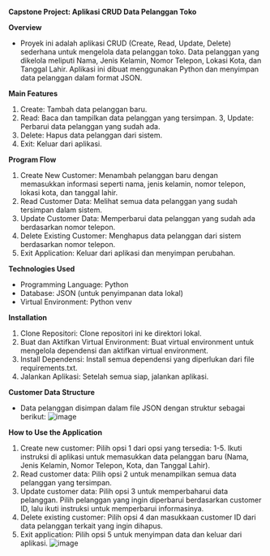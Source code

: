 **Capstone Project: Aplikasi CRUD Data Pelanggan Toko**

**Overview**
- Proyek ini adalah aplikasi CRUD (Create, Read, Update, Delete) sederhana untuk mengelola data pelanggan toko. Data pelanggan yang dikelola meliputi Nama, Jenis Kelamin, Nomor Telepon, Lokasi Kota, dan Tanggal Lahir. Aplikasi ini dibuat menggunakan Python dan menyimpan data pelanggan dalam format JSON.

**Main Features**
1. Create: Tambah data pelanggan baru.
2. Read: Baca dan tampilkan data pelanggan yang tersimpan.
3, Update: Perbarui data pelanggan yang sudah ada.
4. Delete: Hapus data pelanggan dari sistem.
5. Exit: Keluar dari aplikasi.
   
**Program Flow**
1. Create New Customer: Menambah pelanggan baru dengan memasukkan informasi seperti nama, jenis kelamin, nomor telepon, lokasi kota, dan tanggal lahir.
2. Read Customer Data: Melihat semua data pelanggan yang sudah tersimpan dalam sistem.
3. Update Customer Data: Memperbarui data pelanggan yang sudah ada berdasarkan nomor telepon.
4. Delete Existing Customer: Menghapus data pelanggan dari sistem berdasarkan nomor telepon.
5. Exit Application: Keluar dari aplikasi dan menyimpan perubahan.

**Technologies Used**
- Programming Language: Python
- Database: JSON (untuk penyimpanan data lokal)
- Virtual Environment: Python venv
  
**Installation**
1. Clone Repositori: Clone repositori ini ke direktori lokal.
2. Buat dan Aktifkan Virtual Environment: Buat virtual environment untuk mengelola dependensi dan aktifkan virtual environment.
3. Install Dependensi: Install semua dependensi yang diperlukan dari file requirements.txt.
4. Jalankan Aplikasi: Setelah semua siap, jalankan aplikasi.

**Customer Data Structure**
- Data pelanggan disimpan dalam file JSON dengan struktur sebagai berikut:
![image](https://github.com/user-attachments/assets/676da219-0e49-4804-9fa1-92e595fb99f2)

**How to Use the Application**
1. Create new customer: Pilih opsi 1 dari opsi yang tersedia: 1-5. Ikuti instruksi di aplikasi untuk memasukkan data pelanggan baru (Nama, Jenis Kelamin, Nomor Telepon, Kota, dan Tanggal Lahir).
2. Read customer data: Pilih opsi 2 untuk menampilkan semua data pelanggan yang tersimpan.
3. Update customer data: Pilih opsi 3 untuk memperbaharui data pelanggan. Pilih pelanggan yang ingin diperbarui berdasarkan customer ID, lalu ikuti instruksi untuk memperbarui informasinya.
4. Delete existing customer: Pilih opsi 4 dan masukkaan customer ID dari data pelanggan terkait yang ingin dihapus.
5. Exit application: Pilih opsi 5 untuk menyimpan data dan keluar dari aplikasi.
![image](https://github.com/user-attachments/assets/ac158ab2-105b-4893-b560-d89e650418f6)
